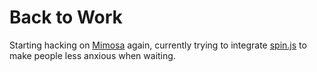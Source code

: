 # Back to Work

Starting hacking on [Mimosa](http://gmod.github.com/mimosa) again, currently
trying to integrate [spin.js](http://fgnass.github.com/spin.js/) to make people
less anxious when waiting.
